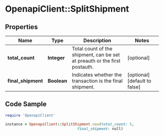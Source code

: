 # OpenapiClient::SplitShipment

## Properties

Name | Type | Description | Notes
------------ | ------------- | ------------- | -------------
**total_count** | **Integer** | Total count of the shipment, can be set at preauth or the first postauth. | [optional] 
**final_shipment** | **Boolean** | Indicates whether the transaction is the final shipment. | [optional] [default to false]

## Code Sample

```ruby
require 'OpenapiClient'

instance = OpenapiClient::SplitShipment.new(total_count: 5,
                                 final_shipment: null)
```


